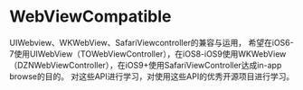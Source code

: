 # WebViewCompatible
UIWebview、WKWebView、SafariViewcontroller的兼容与运用，
希望在iOS6-7使用UIWebView（TOWebViewController），在iOS8-iOS9使用WKWebView（DZNWebViewController），在iOS9+使用SafariViewController达成in-app browse的目的。
对这些API进行学习，对使用这些API的优秀开源项目进行学习。
